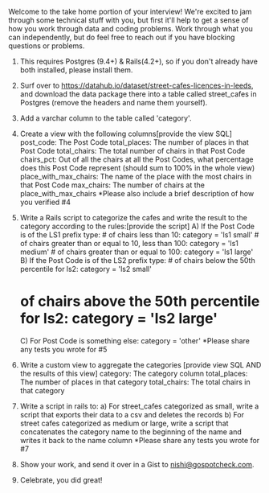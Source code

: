 Welcome to the take home portion of your interview! We're excited to jam through some technical stuff with you, but first it'll help to get a sense of how you work through data and coding problems. Work through what you can independently, but do feel free to reach out if you have blocking questions or problems.

1) This requires Postgres (9.4+) & Rails(4.2+), so if you don't already have both installed, please install them.

2) Surf over to https://datahub.io/dataset/street-cafes-licences-in-leeds, and download the data package there into a table called street_cafes in Postgres (remove the headers and name them yourself).

3) Add a varchar column to the table called 'category'. 

4) Create a view with the following columns[provide the view SQL]
    post_code: The Post Code
    total_places: The number of places in that Post Code
    total_chairs: The total number of chairs in that Post Code
    chairs_pct: Out of all the chairs at all the Post Codes, what percentage does this Post Code represent (should sum to 100% in the whole view)
    place_with_max_chairs: The name of the place with the most chairs in that Post Code
    max_chairs: The number of chairs at the place_with_max_chairs
	*Please also include a brief description of how you verified #4

5) Write a Rails script to categorize the cafes and write the result to the category according to the rules:[provide the script]
    A) If the Post Code is of the LS1 prefix type:
        # of chairs less than 10: category = 'ls1 small'
        # of chairs greater than or equal to 10, less than 100: category = 'ls1 medium'
        # of chairs greater than or equal to 100: category = 'ls1 large' 
    B) If the Post Code is of the LS2 prefix type: 
        # of chairs below the 50th percentile for ls2: category = 'ls2 small'
   	 # of chairs above the 50th percentile for ls2: category = 'ls2 large'
    C) For Post Code is something else:
        category = 'other'
	*Please share any tests you wrote for #5

6) Write a custom view to aggregate the categories [provide view SQL AND the results of this view]
    category: The category column
    total_places: The number of places in that category
    total_chairs: The total chairs in that category

7) Write a script in rails to:
    a) For street_cafes categorized as small, write a script that exports their data to a csv and deletes the records
    b) For street cafes categorized as medium or large, write a script that concatenates the category name to the beginning of the name and writes it back to the name column
	*Please share any tests you wrote for #7

8) Show your work, and send it over in a Gist to nishi@gospotcheck.com. 

9) Celebrate, you did great! 


